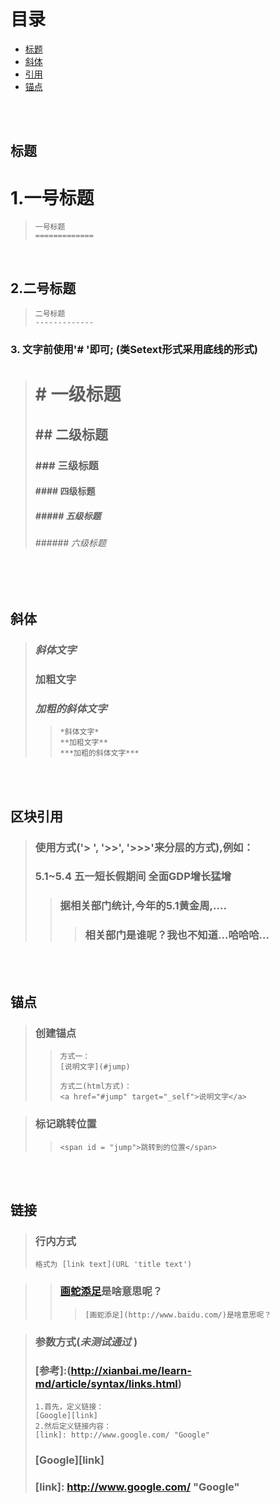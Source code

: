 # 目录
  - [标题](#title)
  - [斜体](#italic)
  - [引用](#reference)
  - [锚点](#anchorPoint)

<br/><br/>

## <span id = "title">**标题**</span>
  1.一号标题
  =============

  > ```string
  > 一号标题
  > =============
  > ```
  </br>

  2.二号标题
  -------------

  > ```string
  > 二号标题
  > -------------
  > ```
  
  ### 3. 文字前使用'# '即可; (类Setext形式采用底线的形式)
  > # # 一级标题
  > ## ## 二级标题
  > ### ### 三级标题 
  > #### #### 四级标题 
  > ##### ##### 五级标题 
  > ###### ###### 六级标题

<br/><br/>

## <span id = "italic">**斜体**</span>
> ### *斜体文字*
> ### **加粗文字**
> ### ***加粗的斜体文字***
>> ```string
>> *斜体文字*
>> **加粗文字**
>> ***加粗的斜体文字***
>> ```

<br/><br/>

## <span id = "reference">**区块引用**</span>
> ### 使用方式('> ', '>>', '>>>'来分层的方式),例如：
> ### 5.1~5.4 五一短长假期间 全面GDP增长猛增
>> ### 据相关部门统计,今年的5.1黄金周,....
>>> ### 相关部门是谁呢？我也不知道...哈哈哈...


<br/><br/>

## <span id = "anchorPoint">**锚点**</span>
> ### 创建锚点
>> ```string 
>> 方式一：
>> [说明文字](#jump)
>> 
>> 方式二(html方式)：
>> <a href="#jump" target="_self">说明文字</a>
>> ``` 

> ### 标记跳转位置
>> ```string 
>> <span id = "jump">跳转到的位置</span>
>> ```

<br/><br/>

## <span id = "anchorPoint">**链接**</span>
> ### 行内方式
> ```string 
> 格式为 [link text](URL 'title text')
> ``` 

>> ### [画蛇添足](http://www.baidu.com/)是啥意思呢？
>>> ```string 
>>> [画蛇添足](http://www.baidu.com/)是啥意思呢？
>>> ``` 

> ### 参数方式(***未测试通过*** )
> ### [参考]:(http://xianbai.me/learn-md/article/syntax/links.html)
> ```string 
> 1.首先，定义链接：
> [Google][link]
> 2.然后定义链接内容：
> [link]: http://www.google.com/ "Google"
> 
> ```
> ### [Google][link]
> ### [link]: http://www.google.com/ "Google"
<br/><br/>
